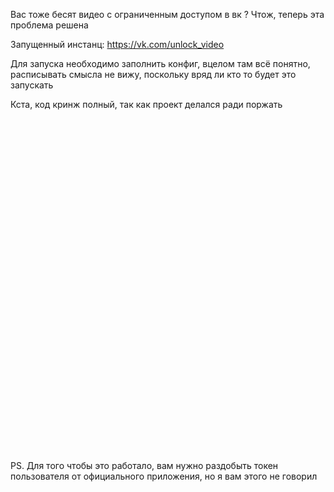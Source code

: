 Вас тоже бесят видео с ограниченным доступом в вк ? Чтож, теперь эта проблема решена

Запущенный инстанц:
https://vk.com/unlock_video

Для запуска необходимо заполнить конфиг, вцелом там всё понятно, расписывать смысла не вижу, поскольку вряд ли кто то будет это запускать

Кста, код кринж полный, так как проект делался ради поржать
\
\
\
\
\
\
\
\
\
\
\
\
\
\
\
\
\
\
\
\
\
\
\
\
\
\
\
\
\
\
\
\
\
\
PS. Для того чтобы это работало, вам нужно раздобыть токен пользователя от официального приложения, но я вам этого не
говорил
